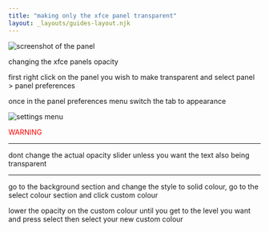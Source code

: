 ```yaml
---
title: "making only the xfce panel transparent"
layout: _layouts/guides-layout.njk
---
```


![screenshot of the panel](https://i.imgur.com/Xfztj7c.png)

changing the xfce panels opacity

first right click on the panel you wish to make transparent and select panel > panel preferences

once in the panel preferences menu switch the tab to appearance

![settings menu](https://i.imgur.com/bo4ZWJR.png)

<span style="color:red;">WARNING</span>

------------------------------------------

dont change the actual opacity slider unless you want the text also being transparent

------------------------------------------
go to the background section and change the style to solid colour, go to the select colour section and click custom colour

lower the opacity on the custom colour until you get to the level you want and press select then select your new custom colour

